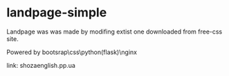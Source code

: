 # landpage-simple

Landpage was was made by modifing extist one downloaded from free-css site.

Powered by bootsrap\css\python(flask)\nginx

link: shozaenglish.pp.ua